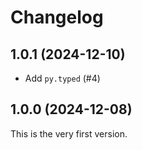 # Changelog

## 1.0.1 (2024-12-10)

*  Add `py.typed` (#4)

## 1.0.0 (2024-12-08)

This is the very first version.